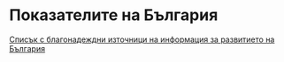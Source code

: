 # Показателите на България

[Списък с благонадеждни източници на информация за развитието на България](pages/trustworthy.md)